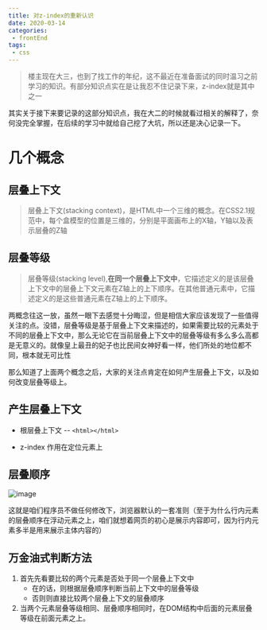 ```yaml
--- 
title: 对z-index的重新认识
date: 2020-03-14
categories: 
 - frontEnd
tags: 
 - css
---
```


> 楼主现在大三，也到了找工作的年纪，这不最近在准备面试的同时温习之前学习的知识。有部分知识点实在是让我忍不住记录下来，z-index就是其中之一

其实关于接下来要记录的这部分知识点，我在大二的时候就看过相关的解释了，奈何没完全掌握，在后续的学习中就给自己挖了大坑，所以还是决心记录一下。

# 几个概念

## 层叠上下文
> 层叠上下文(stacking context)，是HTML中一个三维的概念。在CSS2.1规范中，每个盒模型的位置是三维的，分别是平面画布上的X轴，Y轴以及表示层叠的Z轴

## 层叠等级
> 层叠等级(stacking level),**在同一个层叠上下文中**，它描述定义的是该层叠上下文中的层叠上下文元素在Z轴上的上下顺序。在其他普通元素中，它描述定义的是这些普通元素在Z轴上的上下顺序。

两概念往这一放，虽然一眼下去感觉十分晦涩，但是相信大家应该发现了一些值得关注的点。没错，层叠等级是基于层叠上下文来描述的，如果需要比较的元素处于不同的层叠上下文中，那么无论它在当前层叠上下文中的层叠等级有多么多么高都是无意义的。就像皇上最丑的妃子也比民间女神好看一样，他们所处的地位都不同，根本就无可比性

那么知道了上面两个概念之后，大家的关注点肯定在如何产生层叠上下文，以及如何改变层叠等级上。


## 产生层叠上下文

* 根层叠上下文 -- `<html></html>`

* z-index 作用在定位元素上


## 层叠顺序
![image](/my-blog/zIndex.png)

这就是咱们程序员不做任何修改下，浏览器默认的一套准则（至于为什么行内元素的层叠顺序在浮动元素之上，咱们就想着网页的初心是展示内容即可，因为行内元素多半是用来展示主体内容的）

## 万金油式判断方法
1. 首先先看要比较的两个元素是否处于同一个层叠上下文中
    * 在的话，则根据层叠顺序判断当前上下文中的层叠等级
    * 否则则直接比较两个层叠上下文的层叠顺序
2. 当两个元素层叠等级相同、层叠顺序相同时，在DOM结构中后面的元素层叠等级在前面元素之上。






